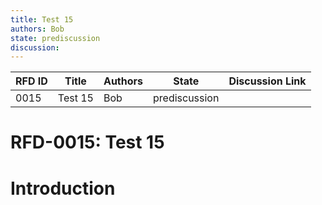 ```yaml
---
title: Test 15
authors: Bob
state: prediscussion
discussion: 
---
```

| RFD ID | Title | Authors | State | Discussion Link |
|---|---|---|---|---|
| 0015 | Test 15 | Bob | prediscussion |  |

# RFD-0015: Test 15

# Introduction


